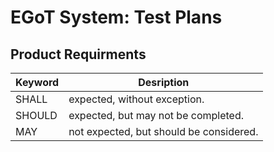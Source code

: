 # EGoT System: Test Plans

## Product Requirments

**Keyword** | **Desription**
------------|---------------
SHALL   | expected, without exception.
SHOULD  | expected, but may not be completed.
MAY     | not expected, but should be considered.


